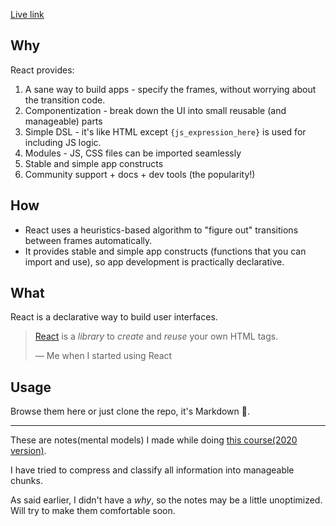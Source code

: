 [Live link](https://sanjar-notes.github.io/reactjs-notes/docs/home/resource_itineraries/React_the_complete_guide/Behind_the_scenes_of_React_and_optimization_techniques/How_React_Really_Works)

## Why
React provides:
1. A sane way to build apps - specify the frames, without worrying about the transition code.
2. Componentization - break down the UI into small reusable (and manageable) parts
3. Simple DSL - it's like HTML except `{js_expression_here}` is used for including JS logic.
4. Modules - JS, CSS files can be imported seamlessly
5. Stable and simple app constructs
6. Community support + docs + dev tools (the popularity!)

## How
- React uses a heuristics-based algorithm to "figure out" transitions between frames automatically.
- It provides stable and simple app constructs (functions that you can import and use), so app development is practically declarative.

## What

React is a declarative way to build user interfaces.
> [React](https://reactjs.org/) is a *library* to *create* and *reuse* your own HTML tags.
> 
> &mdash; Me when I started using React

## Usage
Browse them here or just clone the repo, it's Markdown 🙌.

---

These are notes(mental models) I made while doing [this course(2020 version)](https://www.udemy.com/course/the-complete-web-developer-zero-to-mastery/).

I have tried to compress and classify all information into manageable chunks.

As said earlier, I didn't have a *why*, so the notes may be a little unoptimized. Will try to make them comfortable soon.

